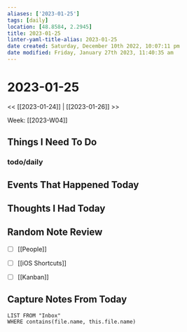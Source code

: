 ```yaml
---
aliases: ['2023-01-25']
tags: [daily]
location: [48.8584, 2.2945]
title: 2023-01-25
linter-yaml-title-alias: 2023-01-25
date created: Saturday, December 10th 2022, 10:07:11 pm
date modified: Friday, January 27th 2023, 11:40:35 am
---
```


# 2023-01-25

<< [[2023-01-24]] | [[2023-01-26]] >>

Week: [[2023-W04]]

## Things I Need To Do

### todo/daily

## Events That Happened Today

## Thoughts I Had Today

## Random Note Review


- [ ] [[People]]
- [ ] [[iOS Shortcuts]]
- [ ] [[Kanban]]



## Capture Notes From Today

```dataview
LIST FROM "Inbox"
WHERE contains(file.name, this.file.name)
```
